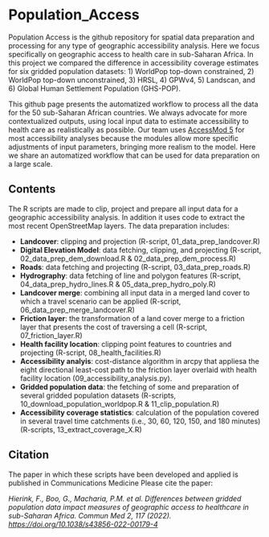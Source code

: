 # Population_Access
Population Access is the github repository for spatial data preparation and processing for any type of geographic accessibility analysis. Here we focus specifically on geographic access to health care in sub-Saharan Africa. In this project we compared the difference in accessibility coverage estimates for six gridded population datasets: 1) WorldPop top-down constrained, 2) WorldPop top-down unconstrained, 3) HRSL, 4) GPWv4, 5) Landscan, and 6) Global Human Settlement Population (GHS-POP). 

This github page presents the automatized workflow to process all the data for the 50 sub-Saharan African countries. We always advocate for more contextualized outputs, using local input data to estimate accessibility to health care as realistically as possible. Our team uses [AccessMod 5](https://github.com/fxi/AccessMod_shiny) for most accessibility analyses because the modules allow more specific adjustments of input parameters, bringing more realism to the model. Here we share an automatized workflow that can be used for data preparation on a large scale. 

## Contents
The R scripts are made to clip, project and prepare all input data for a geographic accessibility analysis. In addition it uses code to extract the most recent OpenStreetMap layers. The data preparation includes:
* **Landcover**: clipping and projection (R-script, 01_data_prep_landcover.R)
* **Digital Elevation Model**: data fetching, clipping, and projecting (R-script, 02_data_prep_dem_download.R & 02_data_prep_dem_process.R)
* **Roads**: data fetching and projecting (R-script, 03_data_prep_roads.R)
* **Hydrography**: data fetching of line and polygon features (R-script, 04_data_prep_hydro_lines.R & 05_data_prep_hydro_poly.R)
* **Landcover merge**: combining all input data in a merged land cover to which a travel scenario can be applied (R-script, 06_data_prep_merge_landcover.R)
* **Friction layer**: the transformation of a land cover merge to a friction layer that presents the cost of traversing a cell (R-script, 07_friction_layer.R)
* **Health facility location**: clipping point features to countries and projecting (R-script, 08_health_facilities.R)
* **Accessibility analyis**: cost-distance algorithm in arcpy that appliesa the eight directional least-cost path to the friction layer overlaid with health facility location (09_accessibility_analysis.py).
* **Gridded population data**: the fetching of some and preparation of several gridded population datasets (R-scripts, 10_download_population_worldpop.R & 11_clip_population.R)
* **Accessibility coverage statistics**: calculation of the population covered in several travel time catchments (i.e., 30, 60, 120, 150, and 180 minutes) (R-scripts, 13_extract_coverage_X.R)

## Citation
The paper in which these scripts have been developed and applied is published in Communications Medicine Please cite the paper:

*Hierink, F., Boo, G., Macharia, P.M. et al. Differences between gridded population data impact measures of geographic access to healthcare in sub-Saharan Africa. Commun Med 2, 117 (2022). https://doi.org/10.1038/s43856-022-00179-4*

